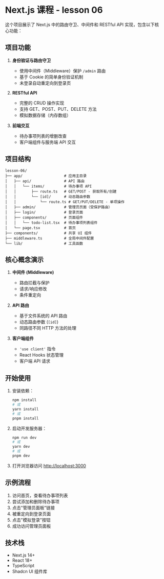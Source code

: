 # Next.js 课程 - lesson 06

这个项目展示了 Next.js 中的路由守卫、中间件和 RESTful API 实现，包含以下核心功能：

## 项目功能

1. **身份验证与路由守卫**
   - 使用中间件（Middleware）保护 `/admin` 路由
   - 基于 Cookie 的简单身份验证机制
   - 未登录自动重定向到登录页

2. **RESTful API**
   - 完整的 CRUD 操作实现
   - 支持 GET、POST、PUT、DELETE 方法
   - 模拟数据存储（内存数组）

3. **前端交互**
   - 待办事项列表的增删改查
   - 客户端组件与服务端 API 交互

## 项目结构

```
lesson-06/
├── app/                   # 应用主目录
│   ├── api/               # API 路由
│   │   └── items/         # 待办事项 API
│   │       ├── route.ts   # GET/POST - 获取所有/创建
│   │       └── [id]/      # 动态路由参数
│   │           └── route.ts # GET/PUT/DELETE - 单项操作
│   ├── admin/             # 管理员页面（受保护路由）
│   ├── login/             # 登录页面
│   ├── components/        # 页面组件
│   │   └── todo-list.tsx  # 待办事项列表组件
│   └── page.tsx           # 首页
├── components/            # 共享 UI 组件
├── middleware.ts          # 全局中间件配置
└── lib/                   # 工具函数
```

## 核心概念演示

1. **中间件 (Middleware)**
   - 路由拦截与保护
   - 请求/响应修改
   - 条件重定向

2. **API 路由**
   - 基于文件系统的 API 路由
   - 动态路由参数 (`[id]`)
   - 同路径不同 HTTP 方法的处理

3. **客户端组件**
   - `'use client'` 指令
   - React Hooks 状态管理
   - 客户端 API 请求

## 开始使用

1. 安装依赖：
   ```bash
   npm install
   # 或
   yarn install
   # 或
   pnpm install
   ```

2. 启动开发服务器：
   ```bash
   npm run dev
   # 或
   yarn dev
   # 或
   pnpm dev
   ```

3. 打开浏览器访问 [http://localhost:3000](http://localhost:3000)

## 示例流程

1. 访问首页，查看待办事项列表
2. 尝试添加和删除待办事项
3. 点击"管理员面板"链接
4. 被重定向到登录页面
5. 点击"模拟登录"按钮
6. 成功访问管理员面板

## 技术栈

- Next.js 14+
- React 18+
- TypeScript
- Shadcn UI 组件库
